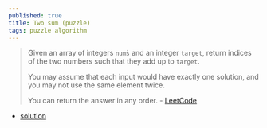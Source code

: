 ```yaml
---
published: true
title: Two sum (puzzle)
tags: puzzle algorithm
---
```

> Given an array of integers `nums̀` and an integer `target`, return indices of the two numbers such that they add up to `target`.
>
> You may assume that each input would have exactly one solution, and you may not use the same element twice.
>
> You can return the answer in any order. - [LeetCode](https://leetcode.com/problems/two-sum/)

- [solution](https://www.youtube.com/watch?v=KLlXCFG5TnA)

